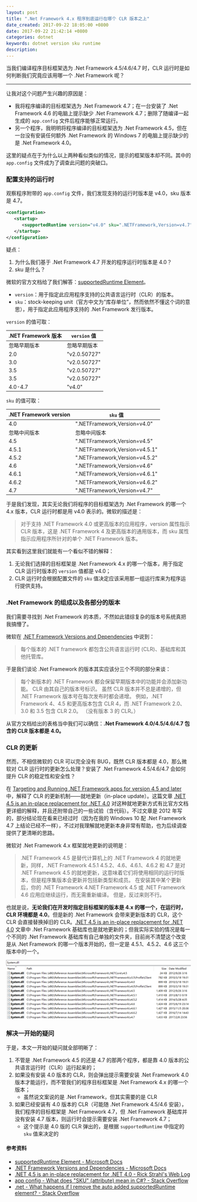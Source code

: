 ```yaml
---
layout: post
title: ".Net Framework 4.x 程序到底运行在哪个 CLR 版本之上"
date_created: 2017-09-22 18:05:00 +0800
date: 2017-09-22 21:42:14 +0800
categories: dotnet
keywords: dotnet version sku runtime
description: 
---
```


当我们编译程序目标框架选为 .Net Framework 4.5/4.6/4.7 时，CLR 运行时是如何判断我们究竟应该用哪一个 .Net Framework 呢？

---

让我对这个问题产生兴趣的原因是：
- 我将程序编译的目标框架选为 .Net Framework 4.7；在一台安装了 .Net Framework 4.6 的电脑上提示缺少 .Net Framework 4.7；删除了随编译一起生成的 `app.config` 文件后程序能够正常运行。
- 另一个程序，我明明将程序编译的目标框架选为 .Net Framework 4.5，但在一台没有安装任何额外 .Net Framework 的 Windows 7 的电脑上提示缺少的是 .Net Framework 4.0。

这里的疑点在于为什么以上两种看似类似的情况，提示的框架版本却不同。其中的 `app.config` 文件成为了调查此问题的突破口。

### 配置支持的运行时

观察程序附带的 `app.config` 文件，我们发现支持的运行时版本是 v4.0，sku 版本是 4.7。

```xml
<configuration>  
   <startup>  
      <supportedRuntime version="v4.0" sku=".NETFramework,Version=v4.7" />  
   </startup>  
</configuration>  
```

疑点：
1. 为什么我们基于 .Net Framework 4.7 开发的程序运行时版本是 4.0？
1. sku 是什么？

微软的官方文档给了我们解答：[supportedRuntime Element](https://docs.microsoft.com/en-us/dotnet/framework/configure-apps/file-schema/startup/supportedruntime-element)。

- `version`：用于指定此应用程序支持的公共语言运行时（CLR）的版本。
- `sku`：stock-keeping unit（官方中文为“库存单位”，然而依然不懂这个词的意思），用于指定此应用程序支持的 .Net Framework 发行版本。

`version` 的值可取：

|.NET Framework 版本|`version` 值|
-|-
忽略早期版本|忽略早期版本
2.0|"v2.0.50727"
3.0|"v2.0.50727"
3.5|"v2.0.50727"
3.5|"v2.0.50727"
4.0-4.7|"v4.0"

`sku` 的值可取：

|.NET Framework version|`sku` 值|
-|-
4.0|".NETFramework,Version=v4.0"
忽略中间版本|忽略中间版本
4.5|".NETFramework,Version=v4.5"
4.5.1|".NETFramework,Version=v4.5.1"
4.5.2|".NETFramework,Version=v4.5.2"
4.6|".NETFramework,Version=v4.6"
4.6.1|".NETFramework,Version=v4.6.1"
4.6.2|".NETFramework,Version=v4.6.2"
4.7|".NETFramework,Version=v4.7"

于是我们发现，其实无论我们将程序的目标框架选为 .Net Framework 的哪一个 4.x 版本，CLR 运行时都是用 v4.0 表示的。微软的描述是：

> 对于支持 .NET Framework 4.0 或更高版本的应用程序，version 属性指示 CLR 版本，这是 .NET Framework 4 及更高版本的通用版本，而 sku 属性指示应用程序所针对的单个 .NET Framework 版本。

其实看到这里我们就能有一个看似不错的解释：
1. 无论我们选择的目标框架是 .Net Framework 4.x 的哪一个版本，用于指定 CLR 运行时版本的 `version` 值都是 v4.0；
1. CLR 运行时会根据配置文件的 `sku` 值决定应该采用那一组运行库来为程序运行提供支持。

### .Net Framework 的组成以及各部分的版本

我们需要寻找到 .Net Framework 的本质，不然如此错综复杂的版本号系统真把我搞懵了。

微软在 [.NET Framework Versions and Dependencies](https://docs.microsoft.com/en-us/dotnet/framework/migration-guide/versions-and-dependencies) 中说到：

> 每个版本的 .NET framework 都包含公共语言运行时 (CLR)、基础库和其他托管库。 

于是我们谈论 .Net Framework 的版本其实应该分三个不同的部分来谈：

> 每个新版本的 .NET Framework 都会保留早期版本中的功能并会添加新功能。 CLR 由其自己的版本号标识。 虽然 CLR 版本并不总是递增的，但 .NET Framework 版本号在每次发布时都会递增。 例如，.NET Framework 4、4.5 和更高版本包含 CLR 4，而 .NET Framework 2.0、3.0 和 3.5 包含 CLR 2.0。 （没有版本 3 的 CLR。）

从官方文档给出的表格当中我们可以确信：**.Net Framework 4.0/4.5/4.6/4.7 包含的 CLR 版本都是 4.0。**

### CLR 的更新

然而，不相信微软的 CLR 可以完全没有 BUG，既然 CLR 版本都是 4.0，那么微软对 CLR 运行时的更新怎么处理？安装了 .Net Framework 4.5/4.6/4.7 会如何提升 CLR 的稳定性和安全性？

在 [Targeting and Running .NET Framework apps for version 4.5 and later](https://docs.microsoft.com/en-us/dotnet/framework/migration-guide/versions-and-dependencies#targeting-and-running-net-framework-apps-for-version-45-and-later) 中，解释了 CLR 的更新机制——就地更新（in-place update）。这篇文章 [.NET 4.5 is an in-place replacement for .NET 4.0](https://weblog.west-wind.com/posts/2012/Mar/13/NET-45-is-an-inplace-replacement-for-NET-40) 对这种就地更新方式有比官方文档更详细的解释，并且还附带自己的一些试验（含代码）。不过文章是 2012 年写的，部分结论现在看来已经过时（因为在我的 Windows 10 配 .Net Framework 4.7 上结论已经不一样），不过对我理解就地更新本身非常有帮助，也为后续调查提供了更清晰的思路。

微软对 .Net Framework 4.x 框架就地更新的说明是：

> .NET Framework 4.5 是替代计算机上的 .NET Framework 4 的就地更新，同样，.NET Framework 4.5.1 4.5.2、4.6、4.6.1、4.6.2 和 4.7 是对 .NET Framework 4.5 的就地更新，这意味着它们将使用相同的运行时版本，但是程序集版本会更新并包括新类型和成员。 在安装其中某个更新后，你的 .NET Framework 4.NET Framework 4.5 或 .NET Framework 4.6 应用应继续运行，而无需重新编译。 但是，反过来则不行。

也就是说，**无论我们在开发时指定目标框架的版本是 4.x 的哪一个，在运行时，CLR 环境都是 4.0**。但是新的 .Net Framework 会带来更新版本的 CLR，这个 CLR 会直接替换掉旧的 CLR。[.NET 4.5 is an in-place replacement for .NET 4.0](https://weblog.west-wind.com/posts/2012/Mar/13/NET-45-is-an-inplace-replacement-for-NET-40) 文章中 .Net Framework 基础库也是就地更新的；但我实际实验的情况是每一个不同的 .Net Framework 基础库有自己单独的文件夹，目前尚不清楚这个改变是从 .Net Framework 的哪一个版本开始的，但一定是 4.5.1、4.5.2、4.6 这三个版本中的一个。

![每一个不同的 .Net Framework 基础库有自己单独的文件夹](/assets/2017-09-22-21-39-42.png)

### 解决一开始的疑问

于是，本文一开始的疑问就全部明晰了：
1. 不管是 .Net Framework 4.5 的还是 4.7 的那两个程序，都是靠 4.0 版本的公共语言运行时（CLR）运行起来的；
1. 如果没有安装 4.0 版本的 CLR，则会弹出提示需要安装 .Net Framework 4.0 版本才能运行，而不管我们的程序目标框架是 .Net Framework 4.x 的哪一个版本；
   - 虽然说文案说的是 .Net Framework，但其实需要的是 CLR
1. 如果已经安装有 4.0 版本的 CLR（可能随 .Net Framework 4.5/4.6 安装），我们程序的目标框架是 .Net Framework 4.7，但 .Net Framework 基础库并没有安装 4.7 版本，则运行时会提示需要安装 .Net Framework 4.7；
   - 这个提示是 4.0 版的 CLR 弹出的，是根据 `supportedRuntime` 中指定的 `sku` 值来决定的

#### 参考资料

- [supportedRuntime Element - Microsoft Docs](https://docs.microsoft.com/en-us/dotnet/framework/configure-apps/file-schema/startup/supportedruntime-element)
- [.NET Framework Versions and Dependencies - Microsoft Docs](https://docs.microsoft.com/en-us/dotnet/framework/migration-guide/versions-and-dependencies#targeting-and-running-net-framework-apps-for-version-45-and-later)
- [.NET 4.5 is an in-place replacement for .NET 4.0 - Rick Strahl's Web Log](https://weblog.west-wind.com/posts/2012/Mar/13/NET-45-is-an-inplace-replacement-for-NET-40)
- [app config - What does "SKU" (attribute) mean in C#? - Stack Overflow](https://stackoverflow.com/questions/17148496/what-does-sku-attribute-mean-in-c)
- [.net - What happens if I remove the auto added supportedRuntime element? - Stack Overflow](https://stackoverflow.com/questions/21566528/what-happens-if-i-remove-the-auto-added-supportedruntime-element)
